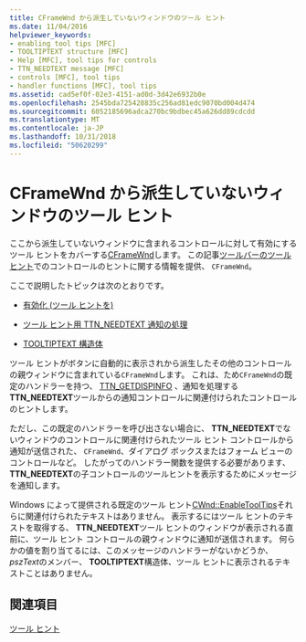 ```yaml
---
title: CFrameWnd から派生していないウィンドウのツール ヒント
ms.date: 11/04/2016
helpviewer_keywords:
- enabling tool tips [MFC]
- TOOLTIPTEXT structure [MFC]
- Help [MFC], tool tips for controls
- TTN_NEEDTEXT message [MFC]
- controls [MFC], tool tips
- handler functions [MFC], tool tips
ms.assetid: cad5ef0f-02e3-4151-ad0d-3d42e6932b0e
ms.openlocfilehash: 2545bda725428835c256ad81edc9070bd004d474
ms.sourcegitcommit: 6052185696adca270bc9bdbec45a626dd89cdcdd
ms.translationtype: MT
ms.contentlocale: ja-JP
ms.lasthandoff: 10/31/2018
ms.locfileid: "50620299"
---
```

# <a name="tool-tips-in-windows-not-derived-from-cframewnd"></a>CFrameWnd から派生していないウィンドウのツール ヒント

ここから派生していないウィンドウに含まれるコントロールに対して有効にするツール ヒントをカバーする[CFrameWnd](../mfc/reference/cframewnd-class.md)します。 この記事[ツールバーのツール ヒント](../mfc/toolbar-tool-tips.md)でのコントロールのヒントに関する情報を提供、 `CFrameWnd`。

ここで説明したトピックは次のとおりです。

- [有効化 (ツール ヒントを)](../mfc/enabling-tool-tips.md)

- [ツール ヒント用 TTN_NEEDTEXT 通知の処理](../mfc/handling-ttn-needtext-notification-for-tool-tips.md)

- [TOOLTIPTEXT 構造体](../mfc/tooltiptext-structure.md)

ツール ヒントがボタンに自動的に表示されから派生したその他のコントロールの親ウィンドウに含まれている`CFrameWnd`します。 これは、ため`CFrameWnd`の既定のハンドラーを持つ、 [TTN_GETDISPINFO](/windows/desktop/Controls/ttn-getdispinfo) 、通知を処理する**TTN_NEEDTEXT**ツールからの通知コントロールに関連付けられたコントロールのヒントします。

ただし、この既定のハンドラーを呼び出さない場合に、 **TTN_NEEDTEXT**でないウィンドウのコントロールに関連付けられたツール ヒント コントロールから通知が送信された、 `CFrameWnd`、ダイアログ ボックスまたはフォーム ビューのコントロールなど。 したがってのハンドラー関数を提供する必要があります、 **TTN_NEEDTEXT**の子コントロールのツールヒントを表示するためにメッセージを通知します。

Windows によって提供される既定のツール ヒント[CWnd::EnableToolTips](../mfc/reference/cwnd-class.md#enabletooltips)それらに関連付けられたテキストはありません。 表示するにはツール ヒントのテキストを取得する、 **TTN_NEEDTEXT**ツール ヒントのウィンドウが表示される直前に、ツール ヒント コントロールの親ウィンドウに通知が送信されます。 何らかの値を割り当てるには、このメッセージのハンドラーがないかどうか、 *pszText*のメンバー、 **TOOLTIPTEXT**構造体、ツール ヒントに表示されるテキストことはありません。

## <a name="see-also"></a>関連項目

[ツール ヒント](../mfc/tool-tips.md)

